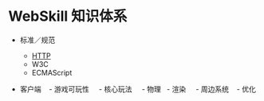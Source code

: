 # WebSkill 知识体系

- 标准／规范
    - [HTTP](https://eyvic.github.io/2018/05/16/HTTP/)
    - W3C
    - ECMAScript
    
- 客户端
    - 游戏可玩性
     - 核心玩法
     - 物理
     - 渲染
     - 周边系统
    - 优化
